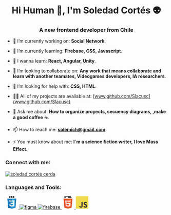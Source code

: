 <h1 align="center">Hi Human 👋, I'm Soledad Cortés 👽 </h1>
<h3 align="center">A new frontend developer from Chile</h3>

- 🔭 I’m currently working on: **Social Network**.

- 🌱 I’m currently learning: **Firebase, CSS, Javascript**.

- 🤖 I wanna learn: **React, Angular, Unity**.

- 👯 I’m looking to collaborate on: **Any work that means collaborate and learn with another teamates, Videogames developers, IA researchers**.

- 🤝 I’m looking for help with: **CSS, HTML**.

- 👨‍💻 All of my projects are available at: [www.github.com/Slacusc](www.github.com/Slacusc)

- 💬 Ask me about: **How to organize proyects, secuency diagrams, ,make a good coffee** ☕.

- 📫 How to reach me: **solemich@gmail.com**.

- ⚡ You must know about me:  **I´m a science fiction writer, I love Mass Effect.**

<h3 align="left">Connect with me:</h3>
<p align="left">
<a href="https://www.linkedin.com/in/soledad-cort%C3%A9s-473a27228/" target="blank"><img align="center" src="https://raw.githubusercontent.com/rahuldkjain/github-profile-readme-generator/master/src/images/icons/Social/linked-in-alt.svg" alt="soledad cortés cerda" height="30" width="40" /></a>
</p>

<h3 align="left">Languages and Tools:</h3>
<p align="left"> <a href="https://www.w3schools.com/css/" target="_blank" rel="noreferrer"> <img src="https://raw.githubusercontent.com/devicons/devicon/master/icons/css3/css3-original-wordmark.svg" alt="css3" width="40" height="40"/> </a> <a href="https://www.figma.com/" target="_blank" rel="noreferrer"> <img src="https://www.vectorlogo.zone/logos/figma/figma-icon.svg" alt="figma" width="40" height="40"/> </a> <a href="https://firebase.google.com/" target="_blank" rel="noreferrer"> <img src="https://www.vectorlogo.zone/logos/firebase/firebase-icon.svg" alt="firebase" width="40" height="40"/> </a> <a href="https://www.w3.org/html/" target="_blank" rel="noreferrer"> <img src="https://raw.githubusercontent.com/devicons/devicon/master/icons/html5/html5-original-wordmark.svg" alt="html5" width="40" height="40"/> </a> <a href="https://developer.mozilla.org/en-US/docs/Web/JavaScript" target="_blank" rel="noreferrer"> <img src="https://raw.githubusercontent.com/devicons/devicon/master/icons/javascript/javascript-original.svg" alt="javascript" width="40" height="40"/> </a> </p>
